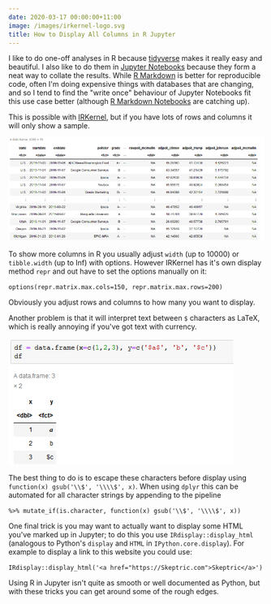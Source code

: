 ```yaml
---
date: 2020-03-17 00:00:00+11:00
image: /images/irkernel-logo.svg
title: How to Display All Columns in R Jupyter
---
```


I like to do one-off analyses in R because [tidyverse](https://www.tidyverse.org/) makes it really easy and beautiful.
I also like to do them in [Jupyter Notebooks](https://jupyter.org/) because they form a neat way to collate the results.
While [R Markdown](https://rmarkdown.rstudio.com/) is better for reproducible code, often I'm doing expensive things with databases that are changing, and so I tend to find the "write once" behaviour of Jupyter Notebooks fit this use case better (although [R Markdown Notebooks](https://bookdown.org/yihui/rmarkdown/notebook.html) are catching up).

This is possible with [IRKernel](https://irkernel.github.io/), but if you have lots of rows and columns it will only show a sample.

![Dataframe with truncated rows and columns](/images/jupyter_df_truncate.png)

To show more columns in R you usually adjust `width` (up to 10000) or `tibble.width` (up to Inf) with options.
However IRKernel has it's own display method `repr` and out have to set the options manually on it:

    options(repr.matrix.max.cols=150, repr.matrix.max.rows=200)

Obviously you adjust rows and columns to how many you want to display.

Another problem is that it will interpret text between `$` characters as LaTeX, which is really annoying if you've got text with currency.

![The term $a$ is displayed as a mathematical variable a](/images/jupyter_r_latex.png)

The best thing to do is to escape these characters before display using `function(x) gsub('\\$', '\\\\$', x)`.
When using `dplyr` this can be automated for all character strings by appending to the pipeline

    %>% mutate_if(is.character, function(x) gsub('\\$', '\\\\$', x))

One final trick is you may want to actually want to display some HTML you've marked up in Jupyter; to do this you use `IRdisplay::display_html` (analogous to Python's `display` and `HTML` in `IPython.core.display`).
For example to display a link to this website you could use:

    IRdisplay::display_html('<a href="https://Skeptric.com">Skeptric</a>')

Using R in Jupyter isn't quite as smooth or well documented as Python, but with these tricks you can get around some of the rough edges.